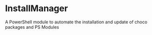 # InstallManager

A PowerShell module to automate the installation and update of choco packages and PS Modules
